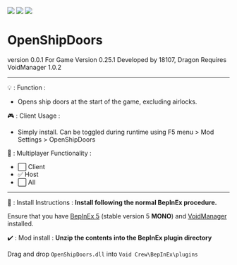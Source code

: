 [![](https://img.shields.io/badge/-Void_Crew_Modding_Team-111111?style=just-the-label&logo=github&labelColor=24292f)](https://github.com/Void-Crew-Modding-Team)
![](https://img.shields.io/badge/Game%20Version-0.25.1-111111?style=flat&labelColor=24292f&color=111111)
[![](https://img.shields.io/discord/1180651062550593536.svg?&logo=discord&logoColor=ffffff&style=flat&label=Discord&labelColor=24292f&color=111111)](https://discord.gg/g2u5wpbMGu "Void Crew Modding Discord")

# OpenShipDoors

version 0.0.1
For Game Version 0.25.1
Developed by 18107, Dragon
Requires VoidManager 1.0.2

---------------------

💡 : Function :
- Opens ship doors at the start of the game, excluding airlocks.

🎮 : Client Usage :

- Simply install. Can be toggled during runtime using F5 menu > Mod Settings > OpenShipDoors

👥 : Multiplayer Functionality :

- ⬜ Client
- ✅ Host
- ⬜ All

---------------------

🔧 : Install Instructions : **Install following the normal BepInEx procedure.**

Ensure that you have [BepInEx 5](https://thunderstore.io/c/void-crew/p/BepInEx/BepInExPack/) (stable version 5 **MONO**) and [VoidManager](https://thunderstore.io/c/void-crew/p/VoidCrewModdingTeam/VoidManager/) installed.

✔️ : Mod install : **Unzip the contents into the BepInEx plugin directory**

Drag and drop `OpenShipDoors.dll` into `Void Crew\BepInEx\plugins`